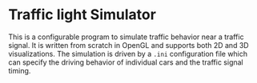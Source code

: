 # Traffic light Simulator 

This is a configurable program to simulate traffic behavior near a traffic signal. It is written from scratch in OpenGL and supports both 2D and 3D visualizations. The simulation is driven by a `.ini` configuration file which can specify the driving behavior of individual cars and the traffic signal timing.
